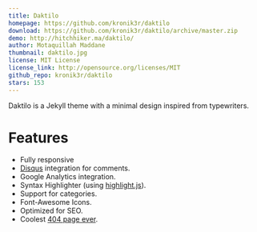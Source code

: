 ```yaml
---
title: Daktilo
homepage: https://github.com/kronik3r/daktilo
download: https://github.com/kronik3r/daktilo/archive/master.zip
demo: http://hitchhiker.ma/daktilo/
author: Motaquillah Maddane
thumbnail: daktilo.jpg
license: MIT License
license_link: http://opensource.org/licenses/MIT
github_repo: kronik3r/daktilo
stars: 153
---
```


Daktilo is a Jekyll theme with a minimal design inspired from typewriters.

# Features
- Fully responsive
- [Disqus](https://disqus.com/) integration for comments.
- Google Analytics integration.
- Syntax Highlighter (using [highlight.js](https://highlightjs.org/)).
- Support for categories.
- Font-Awesome Icons.
- Optimized for SEO.
- Coolest [404 page ever](http://hitchhiker.ma/daktilo/404.html).
